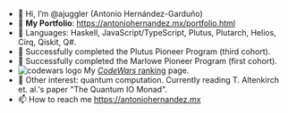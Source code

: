 - 👋 Hi, I’m @ajuggler (Antonio Hernández-Garduño)
- 💼 **My Portfolio**:  https://antoniohernandez.mx/portfolio.html
- 🌱 Languages:  Haskell, JavaScript/TypeScript, Plutus, Plutarch, Helios, Cirq, Qiskit, Q#.
- 🌱 Successfully completed the Plutus Pioneer Program (third cohort).
- 🌱 Successfully completed the Marlowe Pioneer Program (first cohort).
- ![codewars logo](https://www.codewars.com/users/ajuggler/badges/micro) My [*CodeWars* ranking](https://www.codewars.com/users/ajuggler) page.
- 📖 Other interest:  quantum computation.  Currently reading T. Altenkirch et. al.'s paper "The Quantum IO Monad".
- 📫 How to reach me https://antoniohernandez.mx

<!---
ajuggler/ajuggler is a ✨ special ✨ repository because its `README.md` (this file) appears on your GitHub profile.
You can click the Preview link to take a look at your changes.
--->
